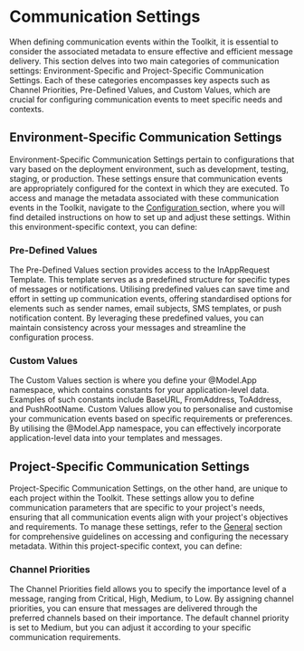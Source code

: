 # Communication Settings

When defining communication events within the Toolkit, it is essential to consider the associated metadata to ensure effective and efficient message delivery. This section delves into two main categories of communication settings: Environment-Specific and Project-Specific Communication Settings. Each of these categories encompasses key aspects such as Channel Priorities, Pre-Defined Values, and Custom Values, which are crucial for configuring communication events to meet specific needs and contexts.

## Environment-Specific Communication Settings

Environment-Specific Communication Settings pertain to configurations that vary based on the deployment environment, such as development, testing, staging, or production. These settings ensure that communication events are appropriately configured for the context in which they are executed. To access and manage the metadata associated with these communication events in the Toolkit, navigate to the [Configuration ](../../getting-started/manage-your-project/deploy/configuration.md) section, where you will find detailed instructions on how to set up and adjust these settings. Within this environment-specific context, you can define:

### Pre-Defined Values

The Pre-Defined Values section provides access to the InAppRequest Template. This template serves as a predefined structure for specific types of messages or notifications. Utilising predefined values can save time and effort in setting up communication events, offering standardised options for elements such as sender names, email subjects, SMS templates, or push notification content. By leveraging these predefined values, you can maintain consistency across your messages and streamline the configuration process.

### Custom Values

The Custom Values section is where you define your @Model.App namespace, which contains constants for your application-level data. Examples of such constants include BaseURL, FromAddress, ToAddress, and PushRootName. Custom Values allow you to personalise and customise your communication events based on specific requirements or preferences. By utilising the @Model.App namespace, you can effectively incorporate application-level data into your templates and messages.

## Project-Specific Communication Settings

Project-Specific Communication Settings, on the other hand, are unique to each project within the Toolkit. These settings allow you to define communication parameters that are specific to your project's needs, ensuring that all communication events align with your project's objectives and requirements. To manage these settings, refer to the [General](../../getting-started/manage-your-project/general.md#access-project-settings) section for comprehensive guidelines on accessing and configuring the necessary metadata. Within this project-specific context, you can define:

### Channel Priorities

The Channel Priorities field allows you to specify the importance level of a message, ranging from Critical, High, Medium, to Low. By assigning channel priorities, you can ensure that messages are delivered through the preferred channels based on their importance. The default channel priority is set to Medium, but you can adjust it according to your specific communication requirements.
